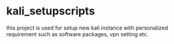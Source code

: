 # kali_setupscripts

this project is used for setup new kali instance with personalized requirement such as software packages, vpn setting etc.
